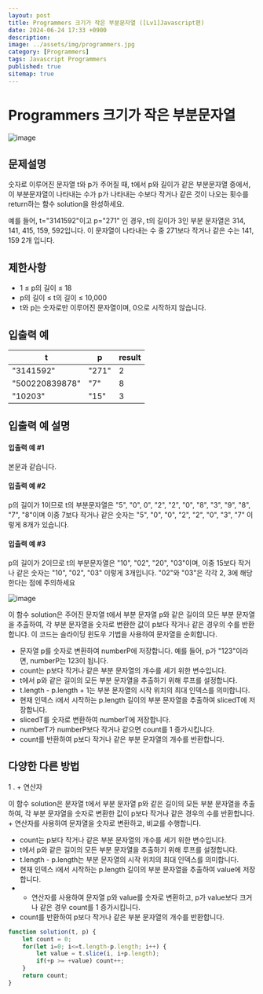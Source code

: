 ```yaml
---
layout: post
title: Programmers 크기가 작은 부분문자열 ([Lv1]Javascript편)
date: 2024-06-24 17:33 +0900
description:
image: ../assets/img/programmers.jpg
category: [Programmers]
tags: Javascript Programmers
published: true
sitemap: true
---
```


# Programmers 크기가 작은 부분문자열

![image](https://github.com/gnlgk/gnlgk.github.io/assets/161431748/efb1275d-755b-41f7-9196-e5b764565b60)

## 문제설명

숫자로 이루어진 문자열 t와 p가 주어질 때, t에서 p와 길이가 같은 부분문자열 중에서, 이 부분문자열이 나타내는 수가 p가 나타내는 수보다 작거나 같은 것이 나오는 횟수를 return하는 함수 solution을 완성하세요.

예를 들어, t="3141592"이고 p="271" 인 경우, t의 길이가 3인 부분 문자열은 314, 141, 415, 159, 592입니다. 이 문자열이 나타내는 수 중 271보다 작거나 같은 수는 141, 159 2개 입니다.

## 제한사항

- 1 ≤ p의 길이 ≤ 18
- p의 길이 ≤ t의 길이 ≤ 10,000
- t와 p는 숫자로만 이루어진 문자열이며, 0으로 시작하지 않습니다.

## 입출력 예

| t |p | result |
| ---- |---- |  ------ |
|"3141592"   |"271"  | 2    |
|"500220839878" | "7" |8 |
|"10203"| "15" |3 |

## 입출력 예 설명

#### 입출력 예 #1

본문과 같습니다.

#### 입출력 예 #2

p의 길이가 1이므로 t의 부분문자열은 "5", "0", 0", "2", "2", "0", "8", "3", "9", "8", "7", "8"이며 이중 7보다 작거나 같은 숫자는 "5", "0", "0", "2", "2", "0", "3", "7" 이렇게 8개가 있습니다.

#### 입출력 예 #3

p의 길이가 2이므로 t의 부분문자열은 "10", "02", "20", "03"이며, 이중 15보다 작거나 같은 숫자는 "10", "02", "03" 이렇게 3개입니다. "02"와 "03"은 각각 2, 3에 해당한다는 점에 주의하세요

![image](https://github.com/gnlgk/gnlgk.github.io/assets/161431748/6d78c778-7272-400f-9e1f-7d66ccb7430b)

이 함수 solution은 주어진 문자열 t에서 부분 문자열 p와 같은 길이의 모든 부분 문자열을 추출하여, 각 부분 문자열을 숫자로 변환한 값이 p보다 작거나 같은 경우의 수를 반환합니다. 이 코드는 슬라이딩 윈도우 기법을 사용하여 문자열을 순회합니다.

- 문자열 p를 숫자로 변환하여 numberP에 저장합니다. 예를 들어, p가 "123"이라면, numberP는 123이 됩니다.
- count는 p보다 작거나 같은 부분 문자열의 개수를 세기 위한 변수입니다.
- t에서 p와 같은 길이의 모든 부분 문자열을 추출하기 위해 루프를 설정합니다.
- t.length - p.length + 1는 부분 문자열의 시작 위치의 최대 인덱스를 의미합니다.
- 현재 인덱스 i에서 시작하는 p.length 길이의 부분 문자열을 추출하여 slicedT에 저장합니다.
- slicedT를 숫자로 변환하여 numberT에 저장합니다.
- numberT가 numberP보다 작거나 같으면 count를 1 증가시킵니다.
- count를 반환하여 p보다 작거나 같은 부분 문자열의 개수를 반환합니다.

## 다양한 다른 방법

1 . + 연산자

이 함수 solution은 문자열 t에서 부분 문자열 p와 같은 길이의 모든 부분 문자열을 추출하여, 각 부분 문자열을 숫자로 변환한 값이 p보다 작거나 같은 경우의 수를 반환합니다. + 연산자를 사용하여 문자열을 숫자로 변환하고, 비교를 수행합니다. 

- count는 p보다 작거나 같은 부분 문자열의 개수를 세기 위한 변수입니다.
- t에서 p와 같은 길이의 모든 부분 문자열을 추출하기 위해 루프를 설정합니다.
- t.length - p.length는 부분 문자열의 시작 위치의 최대 인덱스를 의미합니다.
- 현재 인덱스 i에서 시작하는 p.length 길이의 부분 문자열을 추출하여 value에 저장합니다.
- + 연산자를 사용하여 문자열 p와 value를 숫자로 변환하고, p가 value보다 크거나 같은 경우 count를 1 증가시킵니다.
- count를 반환하여 p보다 작거나 같은 부분 문자열의 개수를 반환합니다.

```javascript
function solution(t, p) {
    let count = 0;
    for(let i=0; i<=t.length-p.length; i++) {
        let value = t.slice(i, i+p.length);
        if(+p >= +value) count++;
    }
    return count;
}
```
